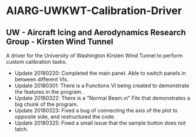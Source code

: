 # AIARG-UWKWT-Calibration-Driver
## UW - Aircraft Icing and Aerodynamics Research Group - Kirsten Wind Tunnel

A driver for the University of Washington Kirsten Wind Tunnel to perform custom calibration tasks. 

* Update 20180220: Completed the main panel. Able to switch panels in between different VIs.
* Update 20180301: There is a Functions VI being created to demonstrate the features in the program.
* Update 20180322: There is a "Normal Beam.vi" File that demonstrates a big chunk of the program.
* Update 20180323: Fixed a bug of connecting the axis of the plot to opposite side, and restructured the code.
* Update 20180325: Fixed a small issue that the sample button does not latch.
